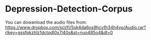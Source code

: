 # Depression-Detection-Corpus
You can dowanload the audio files from: https://www.dropbox.com/scl/fi/5sk4da6os9hcvfh34h4yp/Audio.rar?rlkey=gssfpkztilz1dctqdl0x7l40s&st=nuo485o4&dl=0
